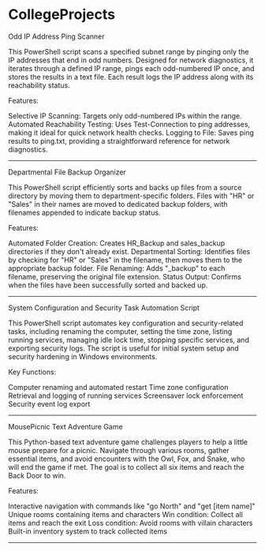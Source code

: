 # CollegeProjects

Odd IP Address Ping Scanner

This PowerShell script scans a specified subnet range by pinging only the IP addresses that end in odd numbers. 
Designed for network diagnostics, it iterates through a defined IP range, pings each odd-numbered IP once, 
and stores the results in a text file. Each result logs the IP address along with its reachability status.

Features:

Selective IP Scanning: Targets only odd-numbered IPs within the range.
Automated Reachability Testing: Uses Test-Connection to ping addresses, making it ideal for quick network health checks.
Logging to File: Saves ping results to ping.txt, providing a straightforward reference for network diagnostics.
_______________________________

Departmental File Backup Organizer

This PowerShell script efficiently sorts and backs up files from a source directory by moving them to department-specific folders. 
Files with "HR" or "Sales" in their names are moved to dedicated backup folders, with filenames appended to indicate backup status.

Features:

Automated Folder Creation: Creates HR_Backup and sales_backup directories if they don't already exist.
Departmental Sorting: Identifies files by checking for "HR" or "Sales" in the filename, then moves them to the appropriate backup folder.
File Renaming: Adds "_backup" to each filename, preserving the original file extension.
Status Output: Confirms when the files have been successfully sorted and backed up.
_______________________________

System Configuration and Security Task Automation Script

This PowerShell script automates key configuration and security-related tasks, including renaming the computer, setting the time zone, listing running services, managing idle lock time, stopping specific services, and exporting security logs. 
The script is useful for initial system setup and security hardening in Windows environments.

Key Functions:

Computer renaming and automated restart
Time zone configuration
Retrieval and logging of running services
Screensaver lock enforcement
Security event log export
_______________________________

MousePicnic Text Adventure Game

This Python-based text adventure game challenges players to help a little mouse prepare for a picnic. 
Navigate through various rooms, gather essential items, and avoid encounters with the Owl, Fox, and Snake, 
who will end the game if met. 
The goal is to collect all six items and reach the Back Door to win.

Features:

Interactive navigation with commands like "go North" and "get [item name]"
Unique rooms containing items and characters
Win condition: Collect all items and reach the exit
Loss condition: Avoid rooms with villain characters
Built-in inventory system to track collected items
_______________________________
